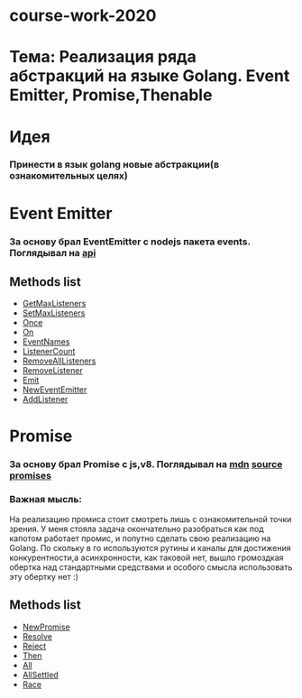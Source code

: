 # course-work-2020

**<h1>Тема: Реализация ряда абстракций на языке Golang. Event Emitter, Promise,Thenable</h1>**
**<h1>Идея</h1>**

<h3>Принести в язык golang новые абстракции(в ознакомительных целях)</h3>

**<h1>Event Emitter</h1>**

<h3>За основу брал EventEmitter с nodejs пакета events. Поглядывал на <a href="https://nodejs.org/api/events.html">api</a></h3>

**<h2>Methods list</h2>**

- [GetMaxListeners](event-emitter/EVENT_EMITTER.md#h2method-getmaxlistenersh2)
- [SetMaxListeners](event-emitter/EVENT_EMITTER.md#h2method-setmaxlistenersh2)
- [Once](event-emitter/EVENT_EMITTER.md#h2method-onceh2)
- [On](event-emitter/EVENT_EMITTER.md#h2method-onh2)
- [EventNames](event-emitter/EVENT_EMITTER.md#h2method-eventnamesh2)
- [ListenerCount](event-emitter/EVENT_EMITTER.md#h2method-listenercounth2)
- [RemoveAllListeners](event-emitter/EVENT_EMITTER.md#h2method-removealllistenersh2)
- [RemoveListener](event-emitter/EVENT_EMITTER.md#h2method-removelistenerh2)
- [Emit](event-emitter/EVENT_EMITTER.md#h2method-emith2)
- [NewEventEmitter](event-emitter/EVENT_EMITTER.md#h2method-neweventemitterh2)
- [AddListener](event-emitter/EVENT_EMITTER.md#h2method-addlistenerh2)

**<h1>Promise</h1>**

<h3>За основу брал Promise с js,v8. Поглядывал на <a href="https://developer.mozilla.org/en-US/docs/Web/JavaScript/Reference/Global_Objects/Promise">mdn</a> <a href="https://chromium.googlesource.com/v8/v8/+/3.29.45/src/promise.js?autodive=0/">source</a> <a href="https://github.com/then/promise">promises</a></h3>

<h3>Важная мысль: </h3> 
<p>На реализацию промиса стоит смотреть лишь с ознакомительной точки зрения. У меня стояла задача окончательно разобраться как под капотом работает промис, и попутно сделать свою реализацию на Golang. По скольку в го используются рутины и каналы для достижения конкурентности,а асинхронности, как таковой нет, вышло громоздкая обертка над стандартными средствами и особого смысла использовать эту обертку нет :)</p>
<h2>Methods list</h2>

- [NewPromise](promise/PROMISE.md#h2method-newpromiseh2)
- [Resolve](promise/PROMISE.md#h2method-resolveh2)
- [Reject](promise/PROMISE.md#h2method-rejecth2)
- [Then](promise/PROMISE.md#h2method-thenh2)
- [All](promise/PROMISE.md#h2method-allh2)
- [AllSettled](promise/PROMISE.md#h2method-allsettledh2)
- [Race](promise/PROMISE.md#h2method-raceh2)
